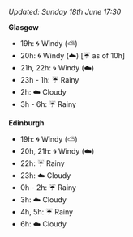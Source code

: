 *Updated: Sunday 18th June 17:30*

**Glasgow**

* 19h: :cyclone: Windy (:partly_sunny:)
* 20h: :cyclone: Windy (:cloud:) [:umbrella: as of 10h]
* 21h, 22h: :cyclone: Windy (:cloud:)
* 23h - 1h: :umbrella: Rainy
* 2h: :cloud: Cloudy
* 3h - 6h: :umbrella: Rainy

**Edinburgh**

* 19h: :cyclone: Windy (:partly_sunny:)
* 20h, 21h: :cyclone: Windy (:cloud:)
* 22h: :umbrella: Rainy
* 23h: :cloud: Cloudy
* 0h - 2h: :umbrella: Rainy
* 3h: :cloud: Cloudy
* 4h, 5h: :umbrella: Rainy
* 6h: :cloud: Cloudy
